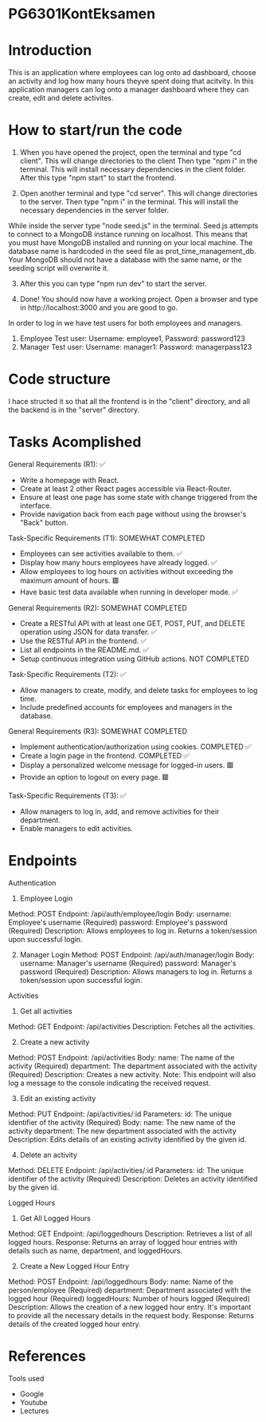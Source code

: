 # PG6301KontEksamen

# Introduction

This is an application where employees can log onto ad dashboard, choose an activity and log how many hours theyve spent doing that acitvity.
In this application managers can log onto a manager dashboard where they can create, edit and delete activites.

# How to start/run the code

1. When you have opened the project, open the terminal and type "cd client". This will change directories to the client Then type "npm i" in the terminal. This will install necessary dependencies in the client folder. After this type "npm start" to start the frontend.

2.	Open another terminal and type "cd server". This will change directories to the server. Then type "npm i" in the terminal. This will install the necessary dependencies in the server folder.

While inside the server type "node seed.js" in the terminal. Seed.js attempts to connect to a MongoDB instance running on localhost. This means that you must have MongoDB installed and running on your local machine. The database name is hardcoded in the seed file as prot_time_management_db. Your MongoDB should not have a database with the same name, or the seeding script will overwrite it.

3.	After this you can type "npm run dev" to start the server.

4.	Done! You should now have a working project. Open a browser and type in http://localhost:3000 and you are good to go.

In order to log in we have test users for both employees and managers.

1. Employee Test user: Username: employee1, Password: password123
2. Manager Test user: Username: manager1: Password: managerpass123 


# Code structure

I hace structed it so that all the frontend is in the "client" directory, and all the backend is in the "server" directory.


# Tasks Acomplished 

General Requirements (R1): ✅
- Write a homepage with React.
- Create at least 2 other React pages accessible via React-Router.
- Ensure at least one page has some state with change triggered from the interface.
- Provide navigation back from each page without using the browser's "Back" button.

Task-Specific Requirements (T1): SOMEWHAT COMPLETED
- Employees can see activities available to them. ✅
- Display how many hours employees have already logged. ✅
- Allow employees to log hours on activities without exceeding the maximum amount of hours. 🟥
- Have basic test data available when running in developer mode. ✅

General Requirements (R2): SOMEWHAT COMPLETED
- Create a RESTful API with at least one GET, POST, PUT, and DELETE operation using JSON for data transfer. ✅
- Use the RESTful API in the frontend. ✅
- List all endpoints in the README.md. ✅
- Setup continuous integration using GitHub actions. NOT COMPLETED

Task-Specific Requirements (T2): ✅
- Allow managers to create, modify, and delete tasks for employees to log time.
- Include predefined accounts for employees and managers in the database. 

General Requirements (R3): SOMEWHAT COMPLETED 
- Implement authentication/authorization using cookies. COMPLETED ✅
- Create a login page in the frontend. COMPLETED ✅
- Display a personalized welcome message for logged-in users. 🟥
- Provide an option to logout on every page. 🟥


Task-Specific Requirements (T3): ✅
- Allow managers to log in, add, and remove activities for their department.
- Enable managers to edit activities.


# Endpoints

Authentication

1. Employee Login

Method: POST
Endpoint: /api/auth/employee/login
Body:
username: Employee's username (Required)
password: Employee's password (Required)
Description: Allows employees to log in. Returns a token/session upon successful login.

2. Manager Login
Method: POST
Endpoint: /api/auth/manager/login
Body:
username: Manager's username (Required)
password: Manager's password (Required)
Description: Allows managers to log in. Returns a token/session upon successful login.


Activities

1. Get all activities

Method: GET
Endpoint: /api/activities
Description: Fetches all the activities.

2. Create a new activity

Method: POST
Endpoint: /api/activities
Body:
name: The name of the activity (Required)
department: The department associated with the activity (Required)
Description: Creates a new activity.
Note: This endpoint will also log a message to the console indicating the received request.

3. Edit an existing activity

Method: PUT
Endpoint: /api/activities/:id
Parameters:
id: The unique identifier of the activity (Required)
Body:
name: The new name of the activity
department: The new department associated with the activity
Description: Edits details of an existing activity identified by the given id.

4. Delete an activity

Method: DELETE
Endpoint: /api/activities/:id
Parameters:
id: The unique identifier of the activity (Required)
Description: Deletes an activity identified by the given id.

Logged Hours

1. Get All Logged Hours

Method: GET
Endpoint: /api/loggedhours
Description: Retrieves a list of all logged hours.
Response: Returns an array of logged hour entries with details such as name, department, and loggedHours.

2. Create a New Logged Hour Entry

Method: POST
Endpoint: /api/loggedhours
Body:
name: Name of the person/employee (Required)
department: Department associated with the logged hour (Required)
loggedHours: Number of hours logged (Required)
Description: Allows the creation of a new logged hour entry. It's important to provide all the necessary details in the request body.
Response: Returns details of the created logged hour entry.


# References

Tools used
- Google
- Youtube
- Lectures
